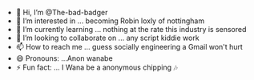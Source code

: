 - 👋 Hi, I’m @The-bad-badger
- 👀 I’m interested in ... becoming Robin loxly of nottingham
- 🌱 I’m currently learning ... nothing at the rate this industry is sensored 
- 💞️ I’m looking to collaborate on ... any script kiddie work 
- 📫 How to reach me ... guess socially engineering a Gmail won't hurt 
- 😄 Pronouns: ...Anon wanabe
- ⚡ Fun fact: ... I Wana be a anonymous chipping 🎶

<!---
The-bad-badger/The-bad-badger is a ✨ special ✨ repository because its `README.md` (this file) appears on your GitHub profile.
You can click the Preview link to take a look at your changes.
--->
